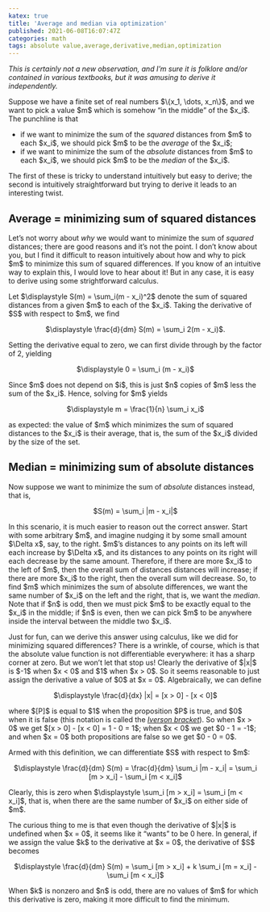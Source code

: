 ```yaml
---
katex: true
title: 'Average and median via optimization'
published: 2021-06-08T16:07:47Z
categories: math
tags: absolute value,average,derivative,median,optimization
---
```


<p><em>This is certainly not a new observation, and I’m sure it is folklore and/or contained in various textbooks, but it was amusing to derive it independently.</em></p>
<p>Suppose we have a finite set of real numbers $\{x_1, \dots, x_n\}$, and we want to pick a value $m$ which is somehow “in the middle” of the $x_i$. The punchline is that</p>
<ul>
<li>if we want to minimize the sum of the <em>squared</em> distances from $m$ to each $x_i$, we should pick $m$ to be the <em>average</em> of the $x_i$;</li>
<li>if we want to minimize the sum of the <em>absolute</em> distances from $m$ to each $x_i$, we should pick $m$ to be the <em>median</em> of the $x_i$.</li>
</ul>
<p>The first of these is tricky to understand intuitively but easy to derive; the second is intuitively straightforward but trying to derive it leads to an interesting twist.</p>
<h2 id="average-minimizing-sum-of-squared-distances">Average = minimizing sum of squared distances</h2>
<p>Let’s not worry about <em>why</em> we would want to minimize the sum of <em>squared</em> distances; there are good reasons and it’s not the point. I don’t know about you, but I find it difficult to reason intuitively about how and why to pick $m$ to minimize this sum of squared differences. If you know of an intuitive way to explain this, I would love to hear about it! But in any case, it is easy to derive using some strightforward calculus.</p>
<p>Let $\displaystyle S(m) = \sum_i(m - x_i)^2$ denote the sum of squared distances from a given $m$ to each of the $x_i$. Taking the derivative of $S$ with respect to $m$, we find</p>
<div style="text-align:center;">
<p>$\displaystyle \frac{d}{dm} S(m) = \sum_i 2(m - x_i)$.</p>
</div>
<p>Setting the derivative equal to zero, we can first divide through by the factor of 2, yielding</p>
<div style="text-align:center;">
<p>$\displaystyle 0 = \sum_i (m - x_i)$</p>
</div>
<p>Since $m$ does not depend on $i$, this is just $n$ copies of $m$ less the sum of the $x_i$. Hence, solving for $m$ yields</p>
<div style="text-align:center;">
<p>$\displaystyle m = \frac{1}{n} \sum_i x_i$</p>
</div>
<p>as expected: the value of $m$ which minimizes the sum of squared distances to the $x_i$ is their average, that is, the sum of the $x_i$ divided by the size of the set.</p>
<h2 id="median-minimizing-sum-of-absolute-distances">Median = minimizing sum of absolute distances</h2>
<p>Now suppose we want to minimize the sum of <em>absolute</em> distances instead, that is,</p>
<div style="text-align:center;">
<p>$S(m) = \sum_i |m - x_i|$</p>
</div>
<p>In this scenario, it is much easier to reason out the correct answer. Start with some arbitrary $m$, and imagine nudging it by some small amount $\Delta x$, say, to the right. $m$’s distances to any points on its left will each increase by $\Delta x$, and its distances to any points on its right will each decrease by the same amount. Therefore, if there are more $x_i$ to the left of $m$, then the overall sum of distances distances will increase; if there are more $x_i$ to the right, then the overall sum will decrease. So, to find $m$ which minimizes the sum of absolute differences, we want the same number of $x_i$ on the left and the right, that is, we want the <em>median</em>. Note that if $n$ is odd, then we must pick $m$ to be exactly equal to the $x_i$ in the middle; if $n$ is even, then we can pick $m$ to be anywhere inside the interval between the middle two $x_i$.</p>
<p>Just for fun, can we derive this answer using calculus, like we did for minimizing squared differences? There is a wrinkle, of course, which is that the absolute value function is not differentiable everywhere: it has a sharp corner at zero. But we won’t let that stop us! Clearly the derivative of $|x|$ is $-1$ when $x &lt; 0$ and $1$ when $x &gt; 0$. So it seems reasonable to just assign the derivative a value of $0$ at $x = 0$. Algebraically, we can define</p>
<div style="text-align:center;">
<p>$\displaystyle \frac{d}{dx} |x| = [x &gt; 0] - [x &lt; 0]$</p>
</div>
<p>where $[P]$ is equal to $1$ when the proposition $P$ is true, and $0$ when it is false (this notation is called the <a href="https://en.wikipedia.org/wiki/Iverson_bracket"><em>Iverson bracket</em></a>). So when $x &gt; 0$ we get $[x &gt; 0] - [x &lt; 0] = 1 - 0 = 1$; when $x &lt; 0$ we get $0 - 1 = -1$; and when $x = 0$ both propositions are false so we get $0 - 0 = 0$.</p>
<p>Armed with this definition, we can differentiate $S$ with respect to $m$:</p>
<div style="text-align:center;">
<p>$\displaystyle \frac{d}{dm} S(m) = \frac{d}{dm} \sum_i |m - x_i| = \sum_i [m &gt; x_i] - \sum_i [m &lt; x_i]$</p>
</div>
<p>Clearly, this is zero when $\displaystyle \sum_i [m &gt; x_i] = \sum_i [m &lt; x_i]$, that is, when there are the same number of $x_i$ on either side of $m$.</p>
<p>The curious thing to me is that even though the derivative of $|x|$ is undefined when $x = 0$, it seems like it “wants” to be 0 here. In general, if we assign the value $k$ to the derivative at $x = 0$, the derivative of $S$ becomes</p>
<div style="text-align:center;">
<p>$\displaystyle \frac{d}{dm} S(m) = \sum_i [m &gt; x_i] + k \sum_i [m = x_i] - \sum_i [m &lt; x_i]$</p>
</div>
<p>When $k$ is nonzero and $n$ is odd, there are no values of $m$ for which this derivative is zero, making it more difficult to find the minimum.</p>

